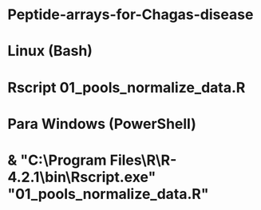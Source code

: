 # Peptide-arrays-for-Chagas-disease


# Linux (Bash)
# Rscript 01_pools_normalize_data.R


# Para Windows (PowerShell)
# & "C:\Program Files\R\R-4.2.1\bin\Rscript.exe" "01_pools_normalize_data.R"